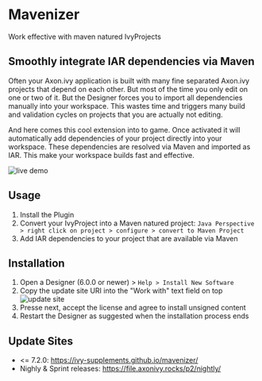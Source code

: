 # Mavenizer 
Work effective with maven natured IvyProjects

## Smoothly integrate IAR dependencies via Maven
Often your Axon.ivy application is built with many fine separated Axon.ivy projects that depend on each other. But most of the time you only edit on one or two of it. But the Designer forces you to import all dependencies manually into your workspace. This wastes time and triggers many build and validation cycles on projects that you are actually not editing.

And here comes this cool extension into to game. Once activated it will automatically add dependencies of your project directly into your workspace. These dependencies are resolved via Maven and imported as IAR. This make your workspace builds fast and effective.

![live demo](https://raw.githubusercontent.com/ivy-supplements/mavenizer/master/doc/resolveIarProjectsViaPomXml.gif)

## Usage
1. Install the Plugin
1. Convert your IvyProject into a Maven natured project: `Java Perspective > right click on project > configure > convert to Maven Project`
1. Add IAR dependencies to your project that are available via Maven 

## Installation
1. Open a Designer (6.0.0 or newer) > `Help > Install New Software`
1. Copy the update site URI into the "Work with" text field on top ![update site](https://raw.githubusercontent.com/ivy-supplements/mavenizer/master/doc/installMavenizerSelectP2Feature.png)
1. Presse next, accept the license and agree to install unsigned content
1. Restart the Designer as suggested when the installation process ends

## Update Sites
* <= 7.2.0: https://ivy-supplements.github.io/mavenizer/
* Nighly & Sprint releases: https://file.axonivy.rocks/p2/nightly/
